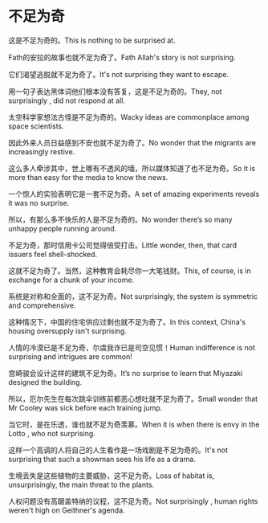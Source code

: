 # 不足为奇

<p><span class="chinese">这是不足为奇的。</span><span class="english">This is nothing to be surprised at.</span></p>

<p><span class="chinese">Fath的安拉的故事也就不足为奇了。</span><span class="english">Fath Allah's story is not surprising.</span></p>

<p><span class="chinese">它们渴望逃脱就不足为奇了。</span><span class="english">It's not surprising they want to escape.</span></p>

<p><span class="chinese">用一句子表达黑体词他们根本没有答复，这是不足为奇的。</span><span class="english">They, not surprisingly , did not respond at all.</span></p>

<p><span class="chinese">太空科学家想法古怪是不足为奇的。</span><span class="english">Wacky ideas are commonplace among space scientists.</span></p>

<p><span class="chinese">因此外来人员日益感到不安也就不足为奇了。</span><span class="english">No wonder that the migrants are increasingly restive.</span></p>

<p><span class="chinese">这么多人牵涉其中，世上哪有不透风的墙，所以媒体知道了也不足为奇。</span><span class="english">So it is more than easy for the media to know the news.</span></p>

<p><span class="chinese">一个惊人的实验表明它是一套不足为奇。</span><span class="english">A set of amazing experiments reveals it was no surprise.</span></p>

<p><span class="chinese">所以，有那么多不快乐的人是不足为奇的。</span><span class="english">No wonder there’s so many unhappy people running around.</span></p>

<p><span class="chinese">不足为奇，那时信用卡公司觉得倍受打击。</span><span class="english">Little wonder, then, that card issuers feel shell-shocked.</span></p>

<p><span class="chinese">这就不足为奇了。当然，这种教育会耗尽你一大笔钱财。</span><span class="english">This, of course, is in exchange for a chunk of your income.</span></p>

<p><span class="chinese">系统是对称和全面的，这不足为奇。</span><span class="english">Not surprisingly, the system is symmetric and comprehensive.</span></p>

<p><span class="chinese">这种情况下，中国的住宅供应过剩也就不足为奇了。</span><span class="english">In this context, China's housing oversupply isn't surprising.</span></p>

<p><span class="chinese">人情的冷漠已是不足为奇，尔虞我诈已是司空见惯！</span><span class="english">Human indifference is not surprising and intrigues are common!</span></p>

<p><span class="chinese">宫崎骏会设计这样的建筑不足为奇。</span><span class="english">It’s no surprise to learn that Miyazaki designed the building.</span></p>

<p><span class="chinese">所以，厄尔先生在每次跳伞训练前都恶心想吐就不足为奇了。</span><span class="english">Small wonder that Mr Cooley was sick before each training jump.</span></p>

<p><span class="chinese">当它时，是在乐透，谁也就不足为奇羡慕。</span><span class="english">When it is when there is envy in the Lotto , who not surprising.</span></p>

<p><span class="chinese">这样一个高调的人将自己的人生看作是一场戏剧是不足为奇的。</span><span class="english">It's not surprising that such a showman sees his life as a drama.</span></p>

<p><span class="chinese">生境丢失是这些植物的主要威胁，这不足为奇。</span><span class="english">Loss of habitat is, unsurprisingly, the main threat to the plants.</span></p>

<p><span class="chinese">人权问题没有高踞盖特纳的议程，这不足为奇。</span><span class="english">Not surprisingly , human rights weren't high on Geithner's agenda.</span></p>

